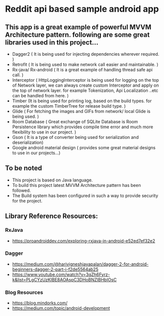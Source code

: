 # Reddit api based sample android app

## This app is a great example of powerful MVVM Architecture pattern. following are some great libraries used in this project...

- Dagger2 ( It is being used for injecting dependencies wherever required. )
- Retrofit ( It is being used to make network call easier and maintainable. )
- Rx-java/ Rx-android ( It is a great example of handling thread safe api call. )
- Interceptor ( HttpLoggingInterceptor is being used for logging on the top of Network layer, we can always create custom Interceptor and apply on the top of network layer. for example Tokenization, Api Localization ..etc can be handled from here. )
- Timber (It is being used for printing log, based on the build types. for example the custom TimberTree for release build type. )
- Glide ( For fetching the images and GIFs from network/ local Glide is being used. )
- Room Database ( Great exchange of SQLite Database is Room Persistence library which provides compile time error and much more flexibility to use in our project. )
- Gson ( It is a type of converter being used for serialization and deserialization)
- Google android material design ( provides some great material designs to use in our projects...)


## To be noted
- This project is based on Java language.
- To build this project latest MVVM Architecture pattern has been followed.
- The Build system has been configured in such a way to provide security for the project.


## Library Reference Resources:

### RxJava
- https://proandroiddev.com/exploring-rxjava-in-android-e52ed7ef32e2

### Dagger
- https://medium.com/@harivigneshjayapalan/dagger-2-for-android-beginners-dagger-2-part-i-f2de5564ab25
- https://www.youtube.com/watch?v=3qZh6Fyrz-k&list=PLgCYzUzKIBE8AOAspC3DHoBNZIBHbIOsC

### Blog Resources
- https://blog.mindorks.com/
- https://medium.com/topic/android-development
